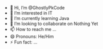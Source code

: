 - 👋 Hi, I’m @GhostlyPkCode
- 👀 I’m interested in IT
- 🌱 I’m currently learning Java
- 💞️ I’m looking to collaborate on Nothing Yet
- 📫 How to reach me ...
- 😄 Pronouns: He/Him
- ⚡ Fun fact: ...

<!---
GhostlyPkCode/GhostlyPkCode is a ✨ special ✨ repository because its `README.md` (this file) appears on your GitHub profile.
You can click the Preview link to take a look at your changes.
--->
